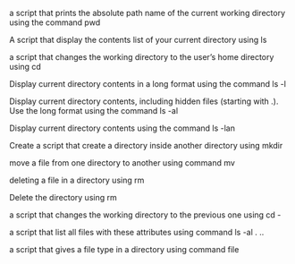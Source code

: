 a script that prints the absolute path name of the current working directory using the command pwd

A script that display the contents list of your current directory using ls

a script that changes the working directory to the user’s home directory using cd

Display current directory contents in a long format using the command ls -l

Display current directory contents, including hidden files (starting with .). Use the long format using the command ls -al

Display current directory contents using the command ls -lan

Create a script that create a directory inside another directory using mkdir

move a file from one directory to another using command mv

deleting a file in a directory using rm

Delete the directory using rm

a script that changes the working directory to the previous one using cd -

a script that list all files with these attributes using command ls -al . .. 

a script that gives a file type in a directory using command file
